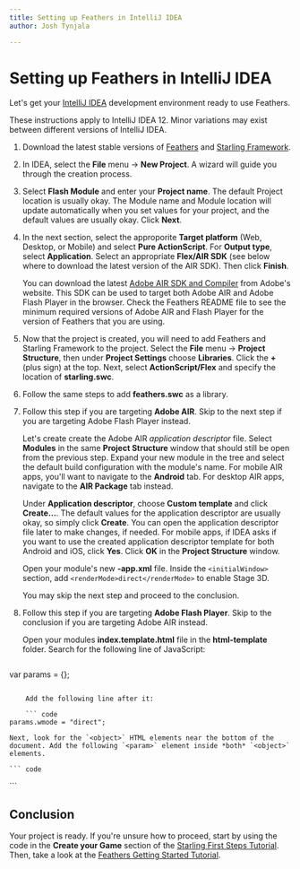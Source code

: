 ```yaml
---
title: Setting up Feathers in IntelliJ IDEA  
author: Josh Tynjala

---
```

# Setting up Feathers in IntelliJ IDEA

Let's get your [IntelliJ IDEA](http://www.jetbrains.com/idea/) development environment ready to use Feathers.

<aside class="info">These instructions apply to IntelliJ IDEA 12. Minor variations may exist between different versions of IntelliJ IDEA.</aside>

1. Download the latest stable versions of [Feathers](http://feathersui.com/download/) and [Starling Framework](http://gamua.com/starling/download/).

2. In IDEA, select the **File** menu → **New Project**. A wizard will guide you through the creation process.

3. Select **Flash Module** and enter your **Project name**. The default Project location is usually okay. The Module name and Module location will update automatically when you set values for your project, and the default values are usually okay. Click **Next**.

4. In the next section, select the approporite **Target platform** (Web, Desktop, or Mobile) and select **Pure ActionScript**. For **Output type**, select **Application**. Select an appropriate **Flex/AIR SDK** (see below where to download the latest version of the AIR SDK). Then click **Finish**.

	You can download the latest [Adobe AIR SDK and Compiler](http://www.adobe.com/devnet/air/air-sdk-download.html) from Adobe's website. This SDK can be used to target both Adobe AIR and Adobe Flash Player in the browser. Check the Feathers README file to see the minimum required versions of Adobe AIR and Flash Player for the version of Feathers that you are using.

5. Now that the project is created, you will need to add Feathers and Starling Framework to the project. Select the **File** menu → **Project Structure**, then under **Project Settings** choose **Libraries**. Click the **+** (plus sign) at the top. Next, select **ActionScript/Flex** and specify the location of **starling.swc**.

6. Follow the same steps to add **feathers.swc** as a library.

7. Follow this step if you are targeting **Adobe AIR**. Skip to the next step if you are targeting Adobe Flash Player instead.

	Let's create create the Adobe AIR *application descriptor* file. Select **Modules** in the same **Project Structure** window that should still be open from the previous step. Expand your new module in the tree and select the default build configuration with the module's name. For mobile AIR apps, you'll want to navigate to the **Android** tab. For desktop AIR apps, navigate to the **AIR Package** tab instead.

	Under **Application descriptor**, choose **Custom template** and click **Create…**. The default values for the application descriptor are usually okay, so simply click **Create**. You can open the application descriptor file later to make changes, if needed. For mobile apps, if IDEA asks if you want to use the created application descriptor template for both Android and iOS, click **Yes**. Click **OK** in the **Project Structure** window.

	Open your module's new **-app.xml** file. Inside the `<initialWindow>` section, add `<renderMode>direct</renderMode>` to enable Stage 3D.

	You may skip the next step and proceed to the conclusion.

8. Follow this step if you are targeting **Adobe Flash Player**. Skip to the conclusion if you are targeting Adobe AIR instead.

	Open your modules **index.template.html** file in the **html-template** folder. Search for the following line of JavaScript:

	``` code
var params = {};
```

	Add the following line after it:

	``` code
params.wmode = "direct";
```

	Next, look for the `<object>` HTML elements near the bottom of the document. Add the following `<param>` element inside *both* `<object>` elements.

	``` code
<param name="wmode" value="direct" />
```

## Conclusion

Your project is ready. If you're unsure how to proceed, start by using the code in the **Create your Game** section of the [Starling First Steps Tutorial](http://gamua.com/starling/first-steps/). Then, take a look at the [Feathers Getting Started Tutorial](getting-started.html).